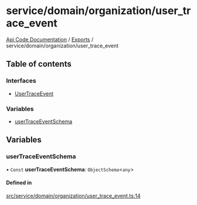 # service/domain/organization/user\_trace\_event
 
[Api Code Documentation](../README.md) / [Exports](../modules.md) / service/domain/organization/user\_trace\_event

## Table of contents

### Interfaces

- [UserTraceEvent](../interfaces/service_domain_organization_user_trace_event.UserTraceEvent.md)

### Variables

- [userTraceEventSchema](service_domain_organization_user_trace_event.md#usertraceeventschema)

## Variables

### userTraceEventSchema

• `Const` **userTraceEventSchema**: `ObjectSchema`<`any`\>

#### Defined in

[src/service/domain/organization/user_trace_event.ts:14](https://github.com/openkfw/TruBudget/blob/aca360d/api/src/service/domain/organization/user_trace_event.ts#L14)
